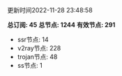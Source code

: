 更新时间2022-11-28 23:48:58

**总订阅: 45**
**总节点: 1244**
**有效节点: 291**
- ssr节点: 14
- v2ray节点: 228
- trojan节点: 48
- ss节点: 1

